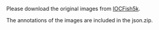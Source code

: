 Please download the original images from [IOCFish5k](https://github.com/GuoleiSun/Indiscernible-Object-Counting).

The annotations of the images are included in the json.zip.
